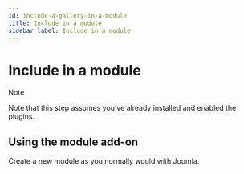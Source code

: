 ```yaml
---
id: include-a-gallery-in-a-module
title: Include in a module
sidebar_label: Include in a module
---
```


# Include in a module

> [!NOTE]
> Note that this step assumes you’ve already installed and enabled the plugins.

## Using the module add-on

Create a new module as you normally would with Joomla.
